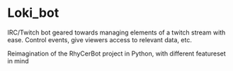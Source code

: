 # Loki_bot
IRC/Twitch bot geared towards managing elements of a twitch stream with ease. Control events, give viewers access to relevant data, etc.

Reimagination of the RhyCerBot project in Python, with different featureset in mind
